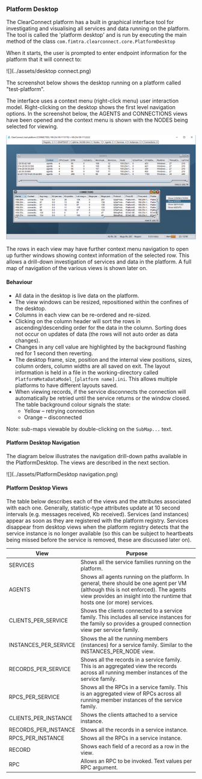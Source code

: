### Platform Desktop 

The ClearConnect platform has a built in graphical interface tool for investigating and visualising all services and data running on the platform. The tool is called the 'platform desktop' and is run by executing the main method of the class `com.fimtra.clearconnect.core.PlatformDesktop`

When it starts, the user is prompted to enter endpoint information for the platform that it will connect to:

![](../assets/desktop connect.png)

The screenshot below shows the desktop running on a platform called "test-platform".

The interface uses a context menu (right-click menu) user interaction model. Right-clicking on the desktop shows the first level navigation options. In the screenshot below, the AGENTS and CONNECTIONS views have been opened and the context menu is shown with the NODES being selected for viewing.

![](../assets/desktop.png)

The rows in each view may have further context menu navigation to open up further windows showing context information of the selected row. This allows a drill-down investigation of services and data in the platform. A full map of navigation of the various views is shown later on.

#### Behaviour 

*   All data in the desktop is live data on the platform.
*   The view windows can be resized, repositioned within the confines of the desktop.
*   Columns in each view can be re-ordered and re-sized.
*   Clicking on the column header will sort the rows in ascending/descending order for the data in the column. Sorting does not occur on updates of data (the rows will not auto order as data changes).
*   Changes in any cell value are highlighted by the background flashing red for 1 second then reverting.
*   The desktop frame, size, position and the internal view positions, sizes, column orders, column widths are all saved on exit. The layout information is held in a file in the working-directory called `PlatformMetaDataModel_[platform name].ini`. This allows multiple platforms to have different layouts saved.
*   When viewing records, if the service disconnects the connection will automatically be retried until the service returns or the window closed. The table background colour signals the state:
    *   Yellow – retrying connection
    *   Orange – disconnected

Note: sub-maps viewable by double-clicking on the `SubMap...` text.

#### Platform Desktop Navigation 

The diagram below illustrates the navigation drill-down paths available in the PlatformDesktop. The views are described in the next section.

![](../assets/PlatformDesktop navigation.png)

#### Platform Desktop Views 

The table below describes each of the views and the attributes associated with each one. Generally, statistic-type attributes update at 10 second intervals (e.g. messages received, Kb received). Services (and instances) appear as soon as they are registered with the platform registry. Services disappear from desktop views when the platform registry detects that the service instance is no longer available (so this can be subject to heartbeats being missed before the service is removed, these are discussed later on).

| View | Purpose |
| --- | --- |
| SERVICES | Shows all the service families running on the platform. |
| AGENTS | Shows all agents running on the platform. In general, there should be one agent per VM (although this is not enforced). The agents view provides an insight into the runtime that hosts one (or more) services. |
| CLIENTS_PER_SERVICE | Shows the clients connected to a service family. This includes all service instances for the family so provides a grouped connection view per service family. |
| INSTANCES_PER_SERVICE | Shows the all the running members (instances) for a service family. Similar to the INSTANCES_PER_NODE view. |
| RECORDS_PER_SERVICE | Shows all the records in a service family. This is an aggregated view the records across all running member instances of the service family. |
| RPCS_PER_SERVICE | Shows all the RPCs in a service family. This is an aggregated view of RPCs across all running member instances of the service family. |
| CLIENTS_PER_INSTANCE | Shows the clients attached to a service instance. |
| RECORDS_PER_INSTANCE | Shows all the records in a service instance. |
| RPCS_PER_INSTANCE | Shows all the RPCs in a service instance. |
| RECORD | Shows each field of a record as a row in the view. |
| RPC | Allows an RPC to be invoked. Text values per RPC argument. |

